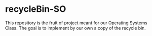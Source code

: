 # recycleBin-SO
This repository is the fruit of project meant for our Operating Systems Class. The goal is to implement by our own a copy of the recycle bin.
